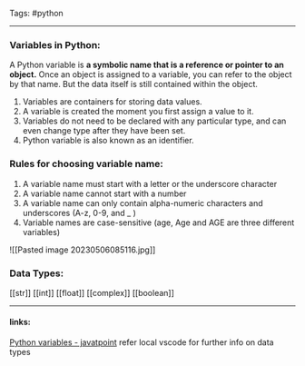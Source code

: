 
Tags: #python 

------------------------------------------

### Variables in Python:   

 A Python variable is **a symbolic name that is a reference or pointer to an object.** Once an object is assigned to a variable, you can refer to the object by that name. But the data itself is still contained within the object. 
 
1. Variables are containers for storing data values.
2. A variable is created the moment you first assign a value to it.
3. Variables do not need to be declared with any particular type, and can even change type after they have been set.
4.  Python variable is also known as an identifier.

### Rules for choosing variable name:

1. A variable name must start with a letter or the underscore character
2. A variable name cannot start with a number
3. A variable name can only contain alpha-numeric characters and underscores (A-z, 0-9, and _ )
4. Variable names are case-sensitive (age, Age and AGE are three different variables)

![[Pasted image 20230506085116.jpg]]

### **Data Types:**
[[str]]
[[int]]
[[float]]
[[complex]]
[[boolean]]

---------------------
#### links:
[Python variables - javatpoint](https://www.javatpoint.com/python-variables)
refer local vscode for further info on data types

